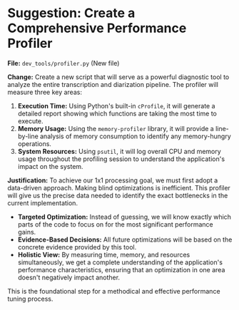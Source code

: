 # Suggestion: Create a Comprehensive Performance Profiler

**File:** `dev_tools/profiler.py` (New file)

**Change:**
Create a new script that will serve as a powerful diagnostic tool to analyze the entire transcription and diarization pipeline. The profiler will measure three key areas:

1.  **Execution Time:** Using Python's built-in `cProfile`, it will generate a detailed report showing which functions are taking the most time to execute.
2.  **Memory Usage:** Using the `memory-profiler` library, it will provide a line-by-line analysis of memory consumption to identify any memory-hungry operations.
3.  **System Resources:** Using `psutil`, it will log overall CPU and memory usage throughout the profiling session to understand the application's impact on the system.

**Justification:**
To achieve our 1x1 processing goal, we must first adopt a data-driven approach. Making blind optimizations is inefficient. This profiler will give us the precise data needed to identify the exact bottlenecks in the current implementation.

- **Targeted Optimization:** Instead of guessing, we will know exactly which parts of the code to focus on for the most significant performance gains.
- **Evidence-Based Decisions:** All future optimizations will be based on the concrete evidence provided by this tool.
- **Holistic View:** By measuring time, memory, and resources simultaneously, we get a complete understanding of the application's performance characteristics, ensuring that an optimization in one area doesn't negatively impact another.

This is the foundational step for a methodical and effective performance tuning process.
